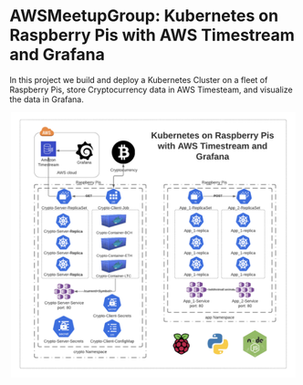 # AWSMeetupGroup: Kubernetes on Raspberry Pis with AWS Timestream and Grafana

In this project we build and deploy a Kubernetes Cluster on a fleet of Raspberry Pis, store Cryptocurrency data in AWS Timesteam, and visualize the data in Grafana.

<p align="center">
  <img src="./img/architecture-diagram.png" alt="Raspberry Pi K8s" width="500">
</p>
